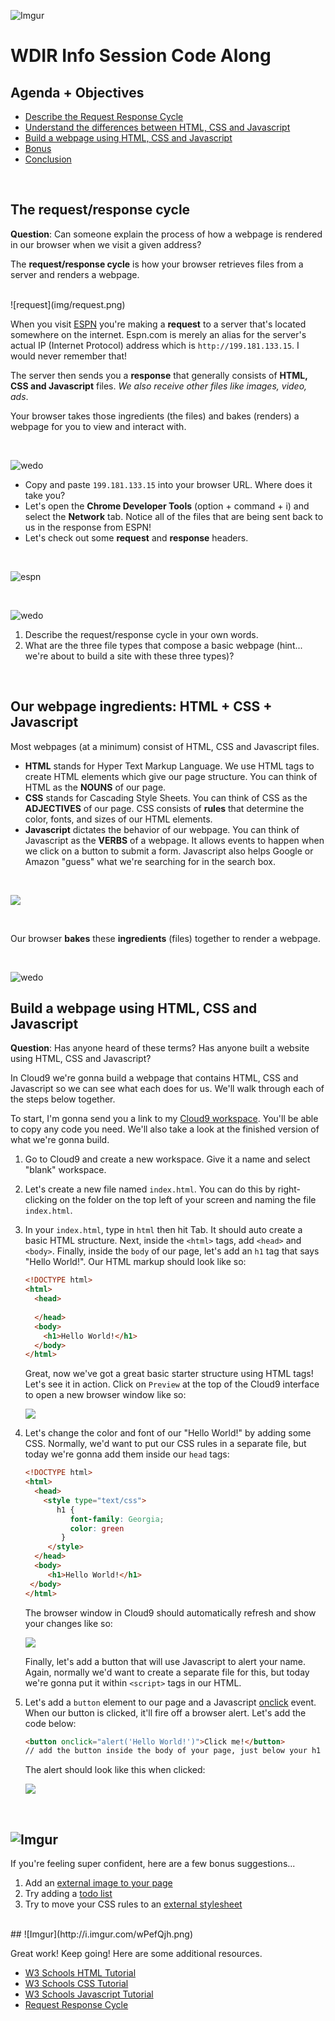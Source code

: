 ![Imgur](http://i.imgur.com/peEEWB0.png)  
# WDIR Info Session Code Along

## Agenda + Objectives
* [Describe the Request Response Cycle](#request-response)
* [Understand the differences between HTML, CSS and Javascript](#html-css-js)
* [Build a webpage using HTML, CSS and Javascript](#build)
* [Bonus](#bonus)
* [Conclusion](#conclusion)

<br>

## <a name="request-response">The request/response cycle</a>

**Question**: Can someone explain the process of how a webpage is rendered in our browser when we visit a given address?

The **request/response cycle** is how your browser retrieves files from a server and renders a webpage.

<br>
![request](img/request.png)

<br>

When you visit [ESPN](https://www.espn.com) you're making a **request** to a server that's located somewhere on the internet. Espn.com is merely an alias for the server's actual IP (Internet Protocol) address which is `http://199.181.133.15`. I would never remember that!

The server then sends you a **response** that generally consists of **HTML, CSS and Javascript** files. _We also receive other files like images, video, ads_. 

Your browser takes those ingredients (the files) and bakes (renders) a webpage for you to view and interact with.

<br>

![wedo](http://i.imgur.com/6Kce0ca.png) 


- Copy and paste `199.181.133.15` into your browser URL. Where does it take you?
- Let's open the **Chrome Developer Tools** (option + command + i) and select the **Network** tab. Notice all of the files that are being sent back to us in the response from ESPN!
- Let's check out some **request** and **response** headers. 

<br>

![espn](img/espn50.png) 

<br>

![wedo](http://i.imgur.com/6Kce0ca.png) 

1. Describe the request/response cycle in your own words.
2. What are the three file types that compose a basic webpage (hint... we're about to build a site with these three types)?

<br>

## <a name="html-css-js">Our webpage ingredients: HTML + CSS + Javascript</a>

Most webpages (at a minimum) consist of HTML, CSS and Javascript files.

- **HTML** stands for Hyper Text Markup Language. We use HTML tags to create HTML elements which give our page structure. You can think of HTML as the **NOUNS** of our page.
- **CSS** stands for Cascading Style Sheets. You can think of CSS as the **ADJECTIVES** of our page. CSS consists of **rules** that determine the color, fonts, and sizes of our HTML elements.
- **Javascript** dictates the behavior of our webpage. You can think of Javascript as the **VERBS** of a webpage. It allows events to happen when we click on a button to submit a form. Javascript also helps Google or Amazon "guess" what we're searching for in the search box.

<br>

![](img/html-css-javascript.png)

<br>

Our browser **bakes** these **ingredients** (files) together to render a webpage.

<br>

![wedo](http://i.imgur.com/6Kce0ca.png) 

## <a name="build">Build a webpage using HTML, CSS and Javascript</a>

**Question**: Has anyone heard of these terms? Has anyone built a website using HTML, CSS and Javascript?

In Cloud9 we're gonna build a webpage that contains HTML, CSS and Javascript so we can see what each does for us. We'll walk through each of the steps below together.

To start, I'm gonna send you a link to my [Cloud9 workspace](https://ide.c9.io/marc_wright/info-test). You'll be able to copy any code you need. We'll also take a look at the finished version of what we're gonna build.

1. Go to Cloud9 and create a new workspace. Give it a name and select "blank" workspace.

2. Let's create a new file named `index.html`. You can do this by right-clicking on the folder on the top left of your screen and naming the file `index.html`.

3. In your `index.html`, type in `html` then hit Tab. It should auto create a basic HTML structure. Next, inside the `<html>` tags, add `<head>` and `<body>`. Finally, inside the `body` of our page, let's add an `h1` tag that says "Hello World!". Our HTML markup should look like so:

	```html
	<!DOCTYPE html>
	<html>
	  <head>
	        
	  </head>
	  <body>
	    <h1>Hello World!</h1>
	  </body>	    
	</html>
	```
	
	Great, now we've got a great basic starter structure using HTML tags! Let's see it in action. Click on `Preview` at the top of the Cloud9 interface to open a new browser window like so:
		
	![](img/step1.png)


4. Let's change the color and font of our "Hello World!" by adding some CSS. Normally, we'd want to put our CSS rules in a separate file, but today we're gonna add them inside our `head` tags:

	```html
	<!DOCTYPE html>
	<html>
	  <head>
	    <style type="text/css">
		   h1 {
			  font-family: Georgia;
			  color: green
			}
		 </style>
	  </head>
	  <body>
		 <h1>Hello World!</h1>
     </body>
   </html>
	```	
	
	The browser window in Cloud9 should automatically refresh and show your changes like so:

	![](img/step2.png)
	
	Finally, let's add a button that will use Javascript to alert your name. Again, normally we'd want to create a separate file for this, but today we're gonna put it within `<script>` tags in our HTML.
	

5. Let's add a `button` element to our page and a Javascript [onclick](http://www.w3schools.com/jsref/event_onclick.asp) event. When our button is clicked, it'll fire off a browser alert. Let's add the code below:

	```html
	<button onclick="alert('Hello World!')">Click me!</button> 
	// add the button inside the body of your page, just below your h1
	```

	The alert should look like this when clicked:
	
	![](img/step3a.png)
	
	<br>

## <a name="bonus">![Imgur](http://i.imgur.com/K0d7Tq8.jpg)</a>

If you're feeling super confident, here are a few bonus suggestions...

1. Add an [external image to your page](http://www.w3schools.com/tags/tag_img.asp)
2. Try adding a [todo list](http://www.w3schools.com/html/html_lists.asp)
3. Try to move your CSS rules to an [external stylesheet](http://www.w3schools.com/css/css_howto.asp)

<br>
## <a name="conclusion">![Imgur](http://i.imgur.com/wPefQjh.png)</a>

Great work! Keep going! Here are some additional resources.

- [W3 Schools HTML Tutorial](http://www.w3schools.com/html/default.asp)
- [W3 Schools CSS Tutorial](http://www.w3schools.com/css/default.asp)
- [W3 Schools Javascript Tutorial](http://www.w3schools.com/js/default.asp)
- [Request Response Cycle](http://celineotter.azurewebsites.net/world-wide-web-http-request-response-cycle/)	
	









